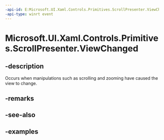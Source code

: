 ```yaml
---
-api-id: E:Microsoft.UI.Xaml.Controls.Primitives.ScrollPresenter.ViewChanged
-api-type: winrt event
---
```


# Microsoft.UI.Xaml.Controls.Primitives.ScrollPresenter.ViewChanged

<!--
public event Windows.Foundation.TypedEventHandler<Microsoft.UI.Xaml.Controls.Primitives.ScrollPresenter,object> ViewChanged;
-->


## -description

Occurs when manipulations such as scrolling and zooming have caused the view to change.

## -remarks

## -see-also

## -examples


